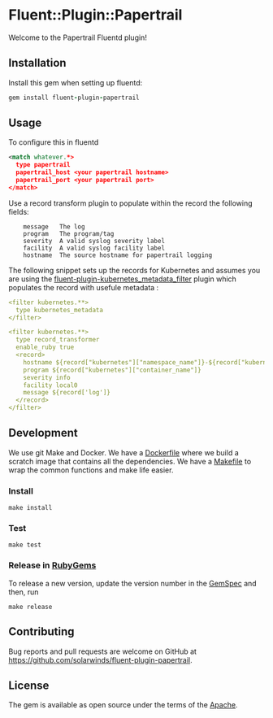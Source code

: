 # Fluent::Plugin::Papertrail

Welcome to the Papertrail Fluentd plugin!

## Installation

Install this gem when setting up fluentd:

```ruby
gem install fluent-plugin-papertrail
```

## Usage

To configure this in fluentd
```xml
<match whatever.*>
  type papertrail
  papertrail_host <your papertrail hostname>
  papertrail_port <your papertrail port>
</match>
```

Use a record transform plugin to populate within the record the following fields:
```
    message   The log
    program   The program/tag
    severity  A valid syslog severity label
    facility  A valid syslog facility label
    hostname  The source hostname for papertrail logging
```
The following snippet sets up the records for Kubernetes and assumes you are using
the [fluent-plugin-kubernetes_metadata_filter](https://github.com/fabric8io/fluent-plugin-kubernetes_metadata_filter) plugin which populates the record with usefule metadata :

```yaml
<filter kubernetes.**>
  type kubernetes_metadata
</filter>

<filter kubernetes.**>
  type record_transformer
  enable_ruby true
  <record>
    hostname ${record["kubernetes"]["namespace_name"]}-${record["kubernetes"]["pod_name"]}
    program ${record["kubernetes"]["container_name"]}
    severity info
    facility local0
    message ${record['log']}
  </record>
</filter>

```
## Development

We use git Make and Docker. 
We have a [Dockerfile](Dockerfile.scratch) where we build a scratch image that contains all the dependencies.
We have a [Makefile](Makefile) to wrap the common functions and make life easier.

### Install
`make install`

### Test
`make test`

### Release in [RubyGems](RubyGems.org)
To release a new version, update the version number in the [GemSpec](fluent-plugin-papertrail.gemspec) and then, run

`make release`

## Contributing

Bug reports and pull requests are welcome on GitHub at https://github.com/solarwinds/fluent-plugin-papertrail.


## License

The gem is available as open source under the terms of the [Apache](LICENSE).